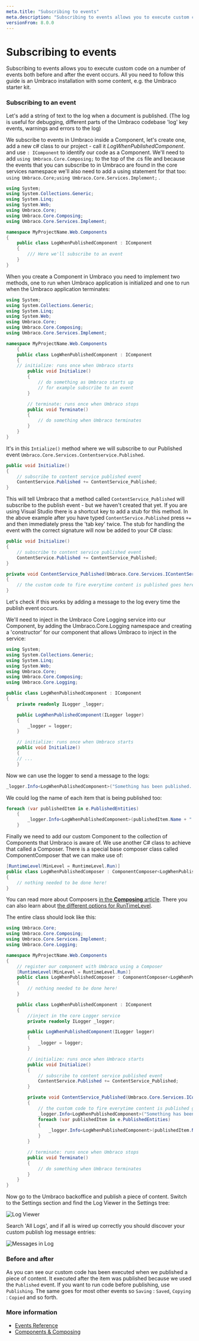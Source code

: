 ```yaml
---
meta.title: "Subscribing to events"
meta.description: "Subscribing to events allows you to execute custom code on a number of events both before and after the event occurs"
versionFrom: 8.0.0
---
```


# Subscribing to events
Subscribing to events allows you to execute custom code on a  number of events both before and after the event occurs. All you need to follow this guide is an Umbraco installation with some content, e.g. the Umbraco starter kit.

### Subscribing to an event
Let's add a string of text to the log when a document is published. (The log is useful for debugging, different parts of the Umbraco codebase 'log' key events, warnings and errors to the log)

We subscribe to events in Umbraco inside a Component, let's create one, add a new c# class to our project - call it *LogWhenPublishedComponent*. and use `: IComponent` to identify our code as a Component. We'll need to add `using Umbraco.Core.Composing;` to the top of the .cs file and because the events that you can subscribe to in Umbraco are found in the core services namespace we'll also need to add a using statement for that too: `using Umbraco.Core;using Umbraco.Core.Services.Implement;` .

```csharp
using System;
using System.Collections.Generic;
using System.Linq;
using System.Web;
using Umbraco.Core;
using Umbraco.Core.Composing;
using Umbraco.Core.Services.Implement;

namespace MyProjectName.Web.Components
{
    public class LogWhenPublishedComponent : IComponent
    {
        /// Here we'll subscribe to an event
    }
}
```
When you create a Component in Umbraco you need to implement two methods, one to run when Umbraco application is initialized and one to run when the Umbraco application terminates:

```csharp
using System;
using System.Collections.Generic;
using System.Linq;
using System.Web;
using Umbraco.Core;
using Umbraco.Core.Composing;
using Umbraco.Core.Services.Implement;

namespace MyProjectName.Web.Components
    {
    public class LogWhenPublishedComponent : IComponent
    {
    // initialize: runs once when Umbraco starts
        public void Initialize()
        {
            // do something as Umbraco starts up
            // for example subscribe to an event
        }

        // terminate: runs once when Umbraco stops
        public void Terminate()
        {
            // do something when Umbraco terminates
        }
    }
}
```

It's in this `Intialize()` method where we will subscribe to our Published event `Umbraco.Core.Services.Contentservice.Published`.

```csharp
public void Initialize()
{
    // subscribe to content service published event
    ContentService.Published += ContentService_Published;
}
```

This will tell Umbraco that a method called `ContentService_Published` will subscribe to the publish event - but we haven't created that yet. If you are using Visual Studio there is a shortcut key to add a stub for this method. In the above example after you have typed `ContentService.Published` press `+=` and then immediately press the 'tab key' twice. The stub for handling the event with the correct signature will now be added to your C# class:

```csharp
public void Initialize()
{
    // subscribe to content service published event
    ContentService.Published += ContentService_Published;
}

private void ContentService_Published(Umbraco.Core.Services.IContentService sender, Umbraco.Core.Events.ContentPublishedEventArgs e)
{
    // the custom code to fire everytime content is published goes here!
}
```

Let's check if this works by adding a message to the log every time the publish event occurs.

We'll need to inject in the Umbraco Core Logging service into our Component, by adding the Umbraco.Core.Logging namespace and creating a 'constructor' for our component that allows Umbraco to inject in the service:

```csharp
using System;
using System.Collections.Generic;
using System.Linq;
using System.Web;
using Umbraco.Core;
using Umbraco.Core.Composing;
using Umbraco.Core.Logging;

public class LogWhenPublishedComponent : IComponent
{
    private readonly ILogger _logger;

    public LogWhenPublishedComponent(ILogger logger)
    {
        _logger = logger;
    }

    // initialize: runs once when Umbraco starts
    public void Initialize()
    {
    // ...
    }
```
Now we can use the logger to send a message to the logs:

```csharp
_logger.Info<LogWhenPublishedComponent>("Something has been published...");
```

We could log the name of each item that is being published too:
```csharp
foreach (var publishedItem in e.PublishedEntities)
    {
        _logger.Info<LogWhenPublishedComponent>(publishedItem.Name + " was published");
    }
```

Finally we need to add our custom Component to the collection of Components that Umbraco is aware of. We use another C# class to achieve that called a Composer. There is a special base composer class called ComponentComposer that we can make use of:

```csharp
[RuntimeLevel(MinLevel = RuntimeLevel.Run)]
public class LogWhenPublishedComposer : ComponentComposer<LogWhenPublishedComponent>
{
    // nothing needed to be done here!
}
```

You can read more about Composers [in the **Composing** article](../../../Implementation/Composing/index.md). There you can also learn about [the different options for RunTimeLevel](../../../Implementation/Composing/index.md#runtimelevel).

The entire class should look like this:

```csharp
using Umbraco.Core;
using Umbraco.Core.Composing;
using Umbraco.Core.Services.Implement;
using Umbraco.Core.Logging;

namespace MyProjectName.Web.Components
{
    // register our component with Umbraco using a Composer
    [RuntimeLevel(MinLevel = RuntimeLevel.Run)]
    public class LogWhenPublishedComposer : ComponentComposer<LogWhenPublishedComponent>
    {
        // nothing needed to be done here!
    }

    public class LogWhenPublishedComponent : IComponent
    {
        //inject in the core Logger service
        private readonly ILogger _logger;

        public LogWhenPublishedComponent(ILogger logger)
        {
            _logger = logger;
        }

        // initialize: runs once when Umbraco starts
        public void Initialize()
        {
            // subscribe to content service published event
            ContentService.Published += ContentService_Published;
        }

        private void ContentService_Published(Umbraco.Core.Services.IContentService sender, Umbraco.Core.Events.ContentPublishedEventArgs e)
        {
            // the custom code to fire everytime content is published goes here!
            _logger.Info<LogWhenPublishedComponent>("Something has been published...");
            foreach (var publishedItem in e.PublishedEntities)
            {
                _logger.Info<LogWhenPublishedComponent>(publishedItem.Name + " was published");
            }
        }

        // terminate: runs once when Umbraco stops
        public void Terminate()
        {
            // do something when Umbraco terminates
        }
    }
}
```

Now go to the Umbraco backoffice and publish a piece of content. Switch to the Settings section and find the Log Viewer in the Settings tree:

![Log Viewer](images/log-viewer.png)

Search 'All Logs', and if all is wired up correctly you should discover your custom publish log message entries:

![Messages in Log](images/log-messages.png)

### Before and after
As you can see our custom code has been executed when we published a piece of content. It executed after the item was published because we used the `Published` event. If you want to run code before publishing, use `Publishing`. The same goes for most other events so `Saving` : `Saved`, `Copying` : `Copied` and so forth.

### More information
- [Events Reference](../../../Reference/Events/)
- [Components & Composing](../../../Implementation/Composing/)
